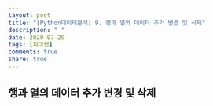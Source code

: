 ```yaml
---
layout: post
title: "[Python데이터분석] 9. 행과 열의 데이터 추가 변경 및 삭제"
description: " "
date: 2020-07-29
tags: [파이썬]
comments: true
share: true
---
```


## 행과 열의 데이터 추가 변경 및 삭제
